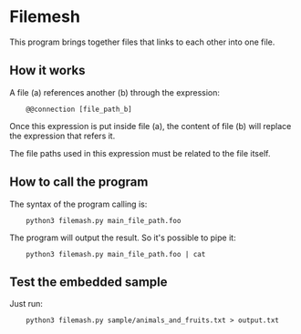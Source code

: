 # Filemesh

This program brings together files that links to each other into one file.

## How it works
	
A file (a) references another (b) through the expression:
```
	@@connection [file_path_b]
```
Once this expression is put inside file (a), the content of file (b) will replace the expression that refers it.

The file paths used in this expression must be related to the file itself.

## How to call the program

The syntax of the program calling is:
```
	python3 filemash.py main_file_path.foo
```

The program will output the result. So it's possible to pipe it:

```
	python3 filemash.py main_file_path.foo | cat
```
## Test the embedded sample

Just run:
```
	python3 filemash.py sample/animals_and_fruits.txt > output.txt
```